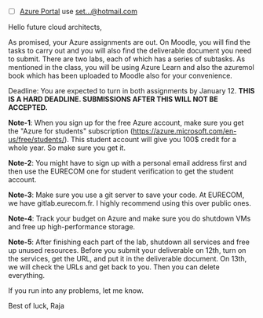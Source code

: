 
- [ ] [Azure Portal](https://portal.azure.com/) use set...@hotmail.com

 
Hello future cloud architects,

As promised, your Azure assignments are out. On Moodle, you will find the tasks to carry out and you will also find the deliverable document you need to submit. There are two labs, each of which has a series of subtasks. As mentioned in the class, you will be using Azure Learn and also the azuremol book which has been uploaded to Moodle also for your convenience. 

Deadline: You are expected to turn in both assignments by January 12. **THIS IS A HARD DEADLINE. SUBMISSIONS AFTER THIS WILL NOT BE ACCEPTED.** 

**Note-1**: When you sign up for the free Azure account, make sure you get the "Azure for students" subscription (https://azure.microsoft.com/en-us/free/students/). This student account will give you 100$ credit for a whole year. So make sure you get it.

**Note-2**: You might have to sign up with a personal email address first and then use the EURECOM one for student verification to get the student account.
 
**Note-3**: Make sure you use a git server to save your code. At EURECOM, we have gitlab.eurecom.fr. I highly recommend using this over public ones.
 
**Note-4**: Track your budget on Azure and make sure you do shutdown VMs and free up high-performance storage.
 
**Note-5**: After finishing each part of the lab, shutdown all services and free up unused resources. Before you submit your deliverable on 12th, turn on the services, get the URL, and put it in the deliverable document. On 13th, we will check the URLs and get back to you. Then you can delete everything.
 
If you run into any problems, let me know.
 
Best of luck,
Raja
